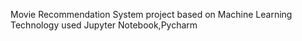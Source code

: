 Movie Recommendation System project based on Machine Learning
Technology used Jupyter Notebook,Pycharm
